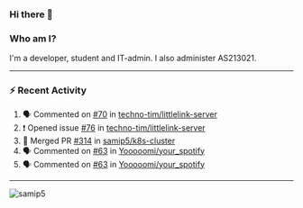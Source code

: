 ### Hi there 👋

### Who am I?
I'm a developer, student and IT-admin. I also administer AS213021.

---
### :zap: Recent Activity
<!--START_SECTION:activity-->
1. 🗣 Commented on [#70](https://github.com/techno-tim/littlelink-server/issues/70) in [techno-tim/littlelink-server](https://github.com/techno-tim/littlelink-server)
2. ❗️ Opened issue [#76](https://github.com/techno-tim/littlelink-server/issues/76) in [techno-tim/littlelink-server](https://github.com/techno-tim/littlelink-server)
3. 🎉 Merged PR [#314](https://github.com/samip5/k8s-cluster/pull/314) in [samip5/k8s-cluster](https://github.com/samip5/k8s-cluster)
4. 🗣 Commented on [#63](https://github.com/Yooooomi/your_spotify/issues/63) in [Yooooomi/your_spotify](https://github.com/Yooooomi/your_spotify)
5. 🗣 Commented on [#63](https://github.com/Yooooomi/your_spotify/issues/63) in [Yooooomi/your_spotify](https://github.com/Yooooomi/your_spotify)
<!--END_SECTION:activity-->
---

<img align="center" src="https://github-readme-stats.vercel.app/api?username=samip5&show_icons=true" alt="samip5" />

